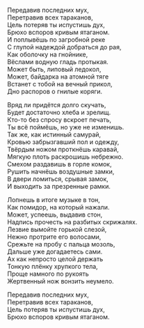 Передавив последних мух,  
Перетравив всех тараканов,  
Цель потеряв ты испустишь дух,  
Брюхо вспоров кривым ятаганом.  
И поплывёшь по загробной реке  
С глупой надеждой добраться до рая,  
Как оболочку на гнойнике,  
Вёслами водную гладь протыкая.  
Может быть, липовый ледокол,  
Может, байдарка на атомной тяге  
Встанет с тобой на вечный прикол,  
Дно распоров о гнилые коряги.  


Вряд ли придётся долго скучать,  
Будет достаточно хлеба и зрелищ.  
Кто-то без спросу вскроет печать,  
Ты всё поймёшь, но уже не изменишь.  
Так же, как истинный самурай,  
Кровью забрызгавший пол и одежду,  
Твёрдым ножом проткнёшь каравай,  
Мягкую плоть раскрошишь небрежно.  
Смехом раздавишь в горле комок,  
Рушить начнёшь воздушные замки,  
В двери ломиться, срывая замок,  
И выходить за презренные рамки.  


Лопнешь в итоге музыке в тон,  
Как помидор, на который нажали.  
Может, успеешь, выдавив стон,  
Надпись прочесть на разбитых скрижалях.  
Лезвие вымойте горькой слезой,  
Нежно протрите его волосами,  
Срежьте на пробу с пальца мозоль,  
Дальше уже догадаетесь сами.  
Ах как непросто целой держать  
Тонкую плёнку хрупкого тела,  
Проще намного по рукоять  
Жертвенный нож вонзить неумело.  


Передавив последних мух,  
Перетравив всех тараканов,  
Цель потеряв ты испустишь дух,  
Брюхо вспоров кривым ятаганом.  
